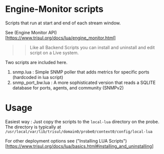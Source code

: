 Engine-Monitor scripts
======


Scripts that run at start and end of each stream window.  

See (Engine Monitor API)[https://www.trisul.org/docs/lua/engine_monitor.html]


>> Like all Backend Scripts you can install and uninstall and edit script on a Live system. 

Two scripts are included here.


1. snmp.lua : Simple SNMP poller that adds metrics for specific ports (hardcoded in lua script)
2. snmp_port_bw.lua : A more sophisticated version that reads a SQLITE database for ports, agents, and community (SNMPv2)


Usage
=====

Easiest way : Just copy the scripts to the `local-lua` directory on the probe. The directory is typically at `/usr/local/var/lib/trisul/domain0/probe0/context0/config/local-lua` 

For other deployment options see ("Installing LUA Scripts")[https://www.trisul.org/docs/lua/basics.html#installing_and_uninstalling]